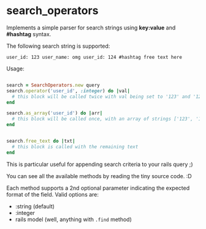 # search_operators
Implements a simple parser for search strings using **key:value** and **#hashtag** syntax.


The following search string is supported:

```
user_id: 123 user_name: omg user_id: 124 #hashtag free text here
```


Usage:

```ruby

search = SearchOperators.new query
search.operator('user_id', :integer) do |val|
  # this block will be called twice with val being set to '123' and '124'
end

search.as_array('user_id') do |arr|
  # this block will be called once, with an array of strings ['123', '124']
end


search.free_text do |txt|
  # this block is called with the remaining text
end
```

This is particular useful for appending search criteria to your rails query ;)

You can see all the available methods by reading the tiny source code. :D

Each method supports a 2nd optional parameter indicating the expected format of the field. Valid options are:

* :string (default)
* :integer
* rails model (well, anything with `.find` method)
